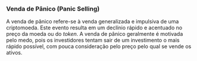 ### Venda de Pânico (Panic Selling)

A venda de pânico refere-se à venda generalizada e impulsiva de uma criptomoeda. Este evento resulta em um declínio rápido e acentuado no preço da moeda ou do _token_. A venda de pânico geralmente é motivada pelo medo, pois os investidores tentam sair de um investimento o mais rápido possível, com pouca consideração pelo preço pelo qual se vende os ativos.